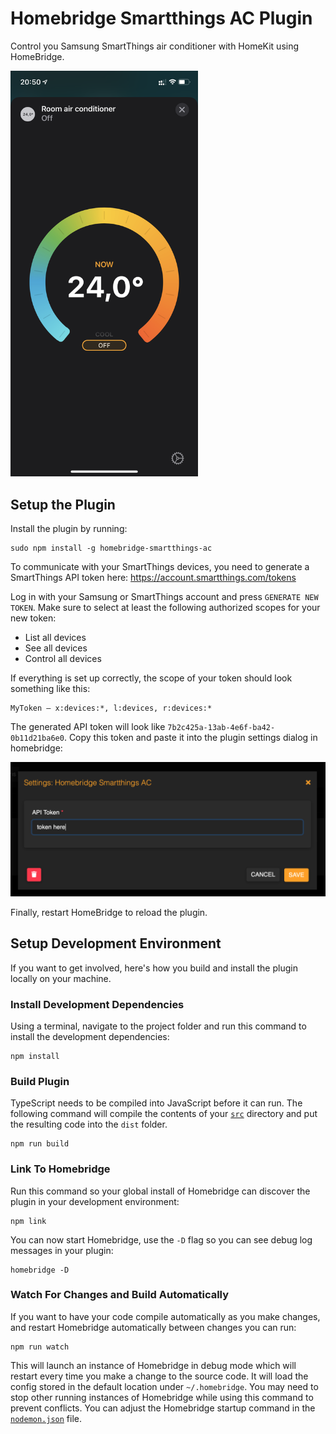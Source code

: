 # Homebridge Smartthings AC Plugin

Control you Samsung SmartThings air conditioner with HomeKit using HomeBridge.

<img src="assets/homekit_ac.png" width="300">

## Setup the Plugin

Install the plugin by running:

    sudo npm install -g homebridge-smartthings-ac

To communicate with your SmartThings devices, you need to generate a SmartThings API token here: https://account.smartthings.com/tokens

Log in with your Samsung or SmartThings account and press `GENERATE NEW TOKEN`. Make sure to select at least the following authorized scopes for your new token:

* List all devices
* See all devices
* Control all devices 

If everything is set up correctly, the scope of your token should look something like this:

    MyToken — x:devices:*, l:devices, r:devices:*
    
The generated API token will look like `7b2c425a-13ab-4e6f-ba42-0b11d21ba6e0`. Copy this token and paste it into the plugin settings dialog in homebridge:

![Settings](assets/settings.png)

Finally, restart HomeBridge to reload the plugin.

## Setup Development Environment

If you want to get involved, here's how you build and install the plugin locally on your machine.

### Install Development Dependencies

Using a terminal, navigate to the project folder and run this command to install the development dependencies:

```
npm install
```

### Build Plugin

TypeScript needs to be compiled into JavaScript before it can run. The following command will compile the contents of your [`src`](./src) directory and put the resulting code into the `dist` folder.

```
npm run build
```

### Link To Homebridge

Run this command so your global install of Homebridge can discover the plugin in your development environment:

```
npm link
```

You can now start Homebridge, use the `-D` flag so you can see debug log messages in your plugin:

```
homebridge -D
```

### Watch For Changes and Build Automatically

If you want to have your code compile automatically as you make changes, and restart Homebridge automatically between changes you can run:

```
npm run watch
```

This will launch an instance of Homebridge in debug mode which will restart every time you make a change to the source code. It will load the config stored in the default location under `~/.homebridge`. You may need to stop other running instances of Homebridge while using this command to prevent conflicts. You can adjust the Homebridge startup command in the [`nodemon.json`](./nodemon.json) file.
